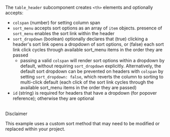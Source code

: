 The `table_header` subcomponent creates `<th>` elements and optionally accepts:

- `colspan` (number) for setting column span
- `sort_menu` accepts sort options as an array of `item` objects.
  presence of `sort_menu` enables the sort link within the header
- `sort_dropdown` (boolean) optionally declares that (true) clicking a header's sort link opens a dropdown of sort options, or (false) each sort link click cycles through available sort_menu items in the order they are passed
  - passing a valid `colspan` will render sort options within a dropdown by default, without requiring `sort_dropdown` explicitly. Alternatively, the default sort dropdown can be prevented on headers with `colspan` by setting `sort_dropdown: false`, which reverts the column to sorting to multi-click default (each click of the sort link cycles through the available sort_menu items in the order they are passed)
- `id` (string) is required for headers that have a dropdown (for popover reference); otherwise they are optional

</br>
<div class="pb_pill_kit_warning"><div class="pb_title_kit_size_4 pb_pill_text">Disclaimer</div></div>

This example uses a custom sort method that may need to be modified or replaced within your project.
